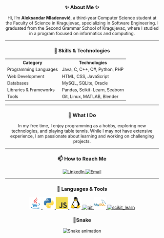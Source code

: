 <h3 align="center">✨ About Me ✨</h3>
<p align="center">
    Hi, I’m <strong>Aleksandar Mladenović</strong>, a third-year Computer Science student at the Faculty of Science in Kragujevac, specializing in Software Engineering.  
    I graduated from the Second Grammar School of Kragujevac, where I studied in a program focused on informatics and computing.
</p>

---

<h3 align="center">🚀 Skills & Technologies</h3>
<table align="center">
    <tr>
        <th>Category</th>
        <th>Technologies</th>
    </tr>
    <tr>
        <td>Programming Languages</td>
        <td>Java, C, C++, C#, Python, PHP</td>
    </tr>
    <tr>
        <td>Web Development</td>
        <td>HTML, CSS, JavaScript</td>
    </tr>
    <tr>
        <td>Databases</td>
        <td>MySQL, SQLite, Oracle</td>
    </tr>
    <tr>
        <td>Libraries & Frameworks</td>
        <td>Pandas, Scikit-Learn, Seaborn</td>
    </tr>
    <tr>
        <td>Tools</td>
        <td>Git, Linux, MATLAB, Blender</td>
    </tr>
</table>

---

<h3 align="center">🎯 What I Do</h3>
<p align="center">
    In my free time, I enjoy programming as a hobby, exploring new technologies, and playing table tennis.  
    While I may not have extensive experience, I am passionate about learning and working on challenging projects.  
</p>

---

<h3 align="center">📫 How to Reach Me</h3>
<p align="center">
    <a href="https://linkedin.com/in/aleksandarm" target="_blank">
        <img align="center" src="https://img.shields.io/badge/LinkedIn-0077B5?style=for-the-badge&logo=linkedin&logoColor=white" alt="LinkedIn" />
    </a>
    <a href="mailto:accam003@gmail.com">
        <img align="center" src="https://img.shields.io/badge/Email-D14836?style=for-the-badge&logo=gmail&logoColor=white" alt="Email" />
    </a>
</p>

---

<h3 align="center">🔧 Languages & Tools</h3>
<p align="center">
    <a href="https://www.java.com" target="_blank">
        <img src="https://raw.githubusercontent.com/devicons/devicon/master/icons/java/java-original.svg" alt="java" width="40" height="40"/>
    </a>
    <a href="https://www.python.org" target="_blank">
        <img src="https://raw.githubusercontent.com/devicons/devicon/master/icons/python/python-original.svg" alt="python" width="40" height="40"/>
    </a>
    <a href="https://developer.mozilla.org/en-US/docs/Web/JavaScript" target="_blank">
        <img src="https://raw.githubusercontent.com/devicons/devicon/master/icons/javascript/javascript-original.svg" alt="javascript" width="40" height="40"/>
    </a>
    <a href="https://www.linux.org/" target="_blank">
        <img src="https://raw.githubusercontent.com/devicons/devicon/master/icons/linux/linux-original.svg" alt="linux" width="40" height="40"/>
    </a>
    <a href="https://git-scm.com/" target="_blank">
        <img src="https://www.vectorlogo.zone/logos/git-scm/git-scm-icon.svg" alt="git" width="40" height="40"/>
    </a>
    <a href="https://www.mysql.com/" target="_blank">
        <img src="https://raw.githubusercontent.com/devicons/devicon/master/icons/mysql/mysql-original-wordmark.svg" alt="mysql" width="40" height="40"/>
    </a>
    <a href="https://scikit-learn.org/" target="_blank">
        <img src="https://upload.wikimedia.org/wikipedia/commons/0/05/Scikit_learn_logo_small.svg" alt="scikit_learn" width="40" height="40"/>
    </a>
</p>

<h3 align="center">🐍Snake</h3>
<p align="center">
    <img src="https://github.com/AleksandarMladenovic/AleksandarMladenovic/blob/output/github-contribution-grid-snake.svg" alt="Snake animation" />
</p>
